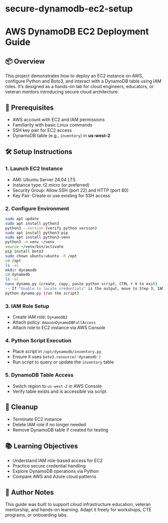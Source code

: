 # secure-dynamodb-ec2-setup

# AWS DynamoDB EC2 Deployment Guide

## 📦 Overview
This project demonstrates how to deploy an EC2 instance on AWS, configure Python and Boto3, and interact with a DynamoDB table using IAM roles. It’s designed as a hands-on lab for cloud engineers, educators, or veteran mentors introducing secure cloud architecture.

## 🚀 Prerequisites
- AWS account with EC2 and IAM permissions
- Familiarity with basic Linux commands
- SSH key pair for EC2 access
- DynamoDB table (e.g., `inventory`) in **us-west-2**

## 🛠️ Setup Instructions

### 1. Launch EC2 Instance
- AMI: Ubuntu Server 24.04 LTS
- Instance type: t2.micro (or preferred)
- Security Group: Allow SSH (port 22) and HTTP (port 80)
- Key Pair: Create or use existing for SSH access

### 2. Configure Environment
```bash
sudo apt update
sudo apt install python3
python3 --version (verify python version)
sudo apt install python3-pip
sudo apt install python3-venv
python3 -m venv ~/venv
source ~/venv/bin/activate
pip install boto3
sudo chown ubuntu:ubuntu -R /opt
cd /opt
ls -al
mkdir dynamodb
cd dynamodb
ls -al
nano dynamo.py (create, copy, paste python script, CTRL + X to exit)
-- If "Unable to locate credentials" is the output, move to Step 3, IAM Role Setup, then try again.
python dynamo.py (run the script)

```

### 3. IAM Role Setup
- Create IAM role: `DynamoDB2`
- Attach policy: `AmazonDynamoDBFullAccess`
- Attach role to EC2 instance via AWS Console

### 4. Python Script Execution
- Place script in `/opt/dynamodb/inventory.py`
- Ensure it uses `boto3.resource('dynamodb')`
- Run script to query or update the `inventory` table

### 5. DynamoDB Table Access
- Switch region to `us-west-2` in AWS Console
- Verify table exists and is accessible via script

## 🧹 Cleanup
- Terminate EC2 instance
- Delete IAM role if no longer needed
- Remove DynamoDB table if created for testing

## 📚 Learning Objectives
- Understand IAM role-based access for EC2
- Practice secure credential handling
- Explore DynamoDB operations via Python
- Compare AWS and Azure cloud patterns

## 🧠 Author Notes
This guide was built to support cloud infrastructure education, veteran mentorship, and hands-on learning. Adapt it freely for workshops, CTE programs, or onboarding labs.

